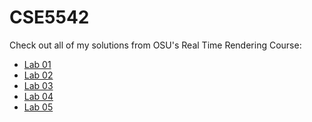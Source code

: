 # CSE5542

Check out all of my solutions from OSU's Real Time Rendering Course:

- [Lab 01][6]
- [Lab 02][7]
- [Lab 03][8]
- [Lab 04][9]
- [Lab 05][10]

[1]: https://cdn.rawgit.com/jrg94/CSE5542/v1.1.0/Lab01/lab01.html
[2]: https://cdn.rawgit.com/jrg94/CSE5542/v2.1.0/Lab02/lab02.html
[3]: https://cdn.rawgit.com/jrg94/CSE5542/v3.1.0/Lab03/lab03.html
[4]: https://cdn.rawgit.com/jrg94/CSE5542/v4.1.0/Lab04/lab04.html
[5]: https://cdn.rawgit.com/jrg94/CSE5542/v5.3.0/Lab05/lab05.html
[6]: Lab01/lab01.html
[7]: Lab02/lab02.html
[8]: Lab03/lab03.html
[9]: Lab04/lab04.html
[10]: Lab05/lab05.html
